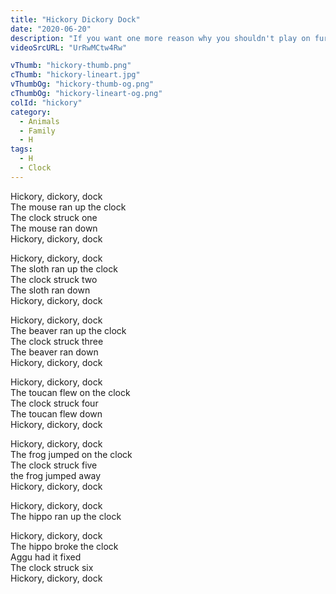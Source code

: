 ```yaml
---
title: "Hickory Dickory Dock"
date: "2020-06-20"
description: "If you want one more reason why you shouldn't play on furniture... Here it is! 🤣🤣 Hickory Dickory Dock, sing with me for the clock!"
videoSrcURL: "UrRwMCtw4Rw"

vThumb: "hickory-thumb.png"
cThumb: "hickory-lineart.jpg"
vThumbOg: "hickory-thumb-og.png"
cThumbOg: "hickory-lineart-og.png"
colId: "hickory"
category:
  - Animals
  - Family
  - H
tags:
  - H
  - Clock
---
```


<p>
Hickory, dickory, dock<br />
The mouse ran up the clock<br />
The clock struck one<br />
The mouse ran down<br />
Hickory, dickory, dock</p>
<p>
Hickory, dickory, dock<br />
The sloth ran up the clock<br />
The clock struck two<br />
The sloth ran down<br />
Hickory, dickory, dock</p>
<p>
Hickory, dickory, dock<br />
The beaver ran up the clock<br />
The clock struck three<br />
The beaver ran down<br />
Hickory, dickory, dock</p>
<p>
Hickory, dickory, dock<br />
The toucan flew on the clock<br />
The clock struck four<br />
The toucan flew down<br />
Hickory, dickory, dock</p>
<p>
Hickory, dickory, dock<br />
The frog jumped on the clock<br />
The clock struck five<br />
the frog jumped away<br />
Hickory, dickory, dock</p>
<p>
Hickory, dickory, dock<br />
The hippo ran up the clock</p>
<p>
Hickory, dickory, dock<br />
The hippo broke the clock<br />
Aggu had it fixed<br />
The clock struck six<br />
Hickory, dickory, dock</p>
